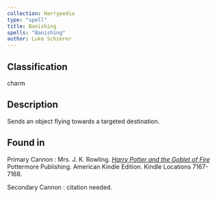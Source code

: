 ```yaml
---
collection: Harrypedia
type: "spell"
title: Banishing
spells: "Banishing"
author: Luke Schierer
---
```


## Classification

charm

## Description

Sends an object flying towards a targeted destination.

## Found in

Primary Cannon
: Mrs. J. K. Rowling.
_[Harry Potter and the Goblet of Fire](https://www.librarything.com/work/113/book/203684953)_
Pottermore Publishing. American Kindle Edition. Kindle Locations 7167-7168.

Secondary Cannon
: citation needed.
